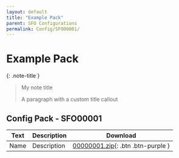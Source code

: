 ```yaml
---
layout: default
title: "Example Pack"
parent: SFO Configurations
permalink: Config/SFO00001/
---
```

# Example Pack

{: .note-title }
> My note title
>
> A paragraph with a custom title callout

## Config Pack - SFO00001

| Text | Description | Download |
|------|----------|:-------------:|
| Name | Description | [00000001.zip](00000001.zip){: .btn .btn-purple } | 
 


